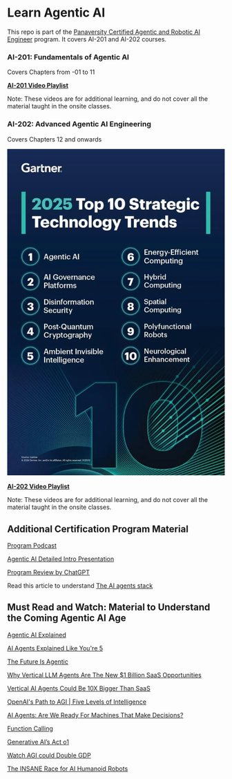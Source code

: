 # Learn Agentic AI

This repo is part of the [Panaversity Certified Agentic and Robotic AI Engineer](https://docs.google.com/document/d/15usu1hkrrRLRjcq_3nCTT-0ljEcgiC44iSdvdqrCprk/edit?usp=sharing) program. It covers AI-201 and AI-202 courses.

### AI-201: Fundamentals of Agentic AI

Covers Chapters from -01 to 11

**[AI-201 Video Playlist](https://www.youtube.com/playlist?list=PL0vKVrkG4hWpDokw004ujFI6U_58WChPl)**

Note: These videos are for additional learning, and do not cover all the material taught in the onsite classes.

### AI-202: Advanced Agentic AI Engineering

Covers Chapters 12 and onwards

![Agentic AI Top Trend](toptrend.webp)

**[AI-202 Video Playlist](https://www.youtube.com/playlist?list=PL0vKVrkG4hWoHDg46N85-9NDhmOaPWEwA)**

Note: These videos are for additional learning, and do not cover all the material taught in the onsite classes.

## Additional Certification Program Material

[Program Podcast](https://youtu.be/ViRWA4wLI8k)

[Agentic AI Detailed Intro Presentation](https://bit.ly/4hTqT4G)

[Program Review by ChatGPT](https://chatgpt.com/share/6732a6f1-a3c4-8001-99cb-1b272c3b3881)

Read this article to understand [The AI agents stack](https://www.letta.com/blog/ai-agents-stack)


## Must Read and Watch: Material to Understand the Coming Agentic AI Age

[Agentic AI Explained](https://www.facebook.com/ziakhan/posts/pfbid0ee2csS99taRRps5YVYRFPBYvM6mw1mWpX21zXZz1XdMKAwTdF4Nq4TR97XrFWQktl)

[AI Agents Explained Like You're 5](https://www.youtube.com/watch?v=wazHMMaiDEA)

[The Future Is Agentic](https://www.youtube.com/watch?v=ZYf9V2fSFwU&t=1s)

[Why Vertical LLM Agents Are The New $1 Billion SaaS Opportunities](https://www.youtube.com/watch?v=eBVi_sLaYsc&t=2s)

[Vertical AI Agents Could Be 10X Bigger Than SaaS](https://www.youtube.com/watch?v=ASABxNenD_U)

[OpenAI's Path to AGI | Five Levels of Intelligence](https://www.youtube.com/watch?v=8b26p6dl2hs)

[AI Agents: Are We Ready For Machines That Make Decisions?](https://www.forbes.com/sites/charlestowersclark/2024/10/25/ai-agents-are-we-ready-for-machines-that-make-decisions/)

[Function Calling](https://chatgpt.com/c/6747f6a8-8764-8001-9997-70efb983235d)

[Generative AI’s Act o1](https://www.sequoiacap.com/article/generative-ais-act-o1/)

[Watch AGI could Double GDP](https://www.facebook.com/reel/1660606758033503)

[The INSANE Race for AI Humanoid Robots](https://www.youtube.com/watch?v=90TMZ2fq9Gs&t=3s)



